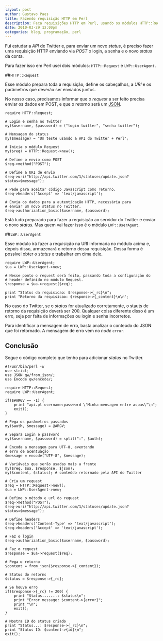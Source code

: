 ```yaml
---
layout: post
author: Gustavo Paes
title: Fazendo requisição HTTP em Perl
description: Faça requisições HTTP em Perl, usando os módulos HTTP::Request e LWP::UserAgent. Como exemplo, código que altera o status do Twitter usando sua API.
date: 2010-03-29 12:00pm
categories: blog, programação, perl
---
```


Fui estudar a <dfn title="Application Programming Interface">API</dfn> do Twitter e, para enviar um novo _status_, é preciso fazer uma requisição HTTP enviando via _POST_ o login, a senha e o novo _status_ da conta.

Para fazer isso em Perl usei dois módulos: `HTTP::Request` e `LWP::UserAgent`.

##`HTTP::Request`

Esse módulo prepara toda a requisição, define os cabeçalhos, a <dfn title="Uniform Resource Identifier">URI</dfn> e os parâmetros que deverão ser enviados juntos.

No nosso caso, precisamos informar que o _request_ a ser feito precisa enviar os dados em POST, e que o retorno será um <a title="JavaScript Object Notation" rel="external" href="http://www.json.org/">JSON</a>.

	require HTTP::Request;

	# Login e senha no Twitter
	my($username, $password) = ("login twitter", "senha twitter");

	# Mensagem do status
	my($message) = "Um teste usando a API do Twitter + Perl";

	# Inicia o módulo Request
	my($req) = HTTP::Request->new();

	# Define o envio como POST
	$req->method("POST");

	# Define a URI de envio
	$req->uri("http://api.twitter.com/1/statuses/update.json?status=$message");

	# Pede para aceitar código Javascript como retorno.
	$req->headers('Accept' => 'text/javascript');

	# Envia os dados para a autenticação HTTP, necessária para
	# enviar um novo status no Twitter.
	$req->authorization_basic($username, $password);

Está tudo preparado para fazer a requisição ao servidor do Twitter e enviar o novo _status_. Mas quem vai fazer isso é o módulo `LWP::UserAgent`.

##`LWP::UserAgent`

Esse módulo irá fazer a requisição na URI informada no módulo acima e, depois disso, armazenará o retorno dessa requisição. Dessa forma é possível obter o _status_ e trabalhar em cima dele.

	require LWP::UserAgent;
	$ua = LWP::UserAgent->new;

	# Nesse ponto o request será feito, passando toda a configuração do
	# header definido no módulo Request.
	$response = $ua->request($req);

	print "Status da requisicao: $response->{_rc}\n";
	print "Retorno da requisicao: $response->{_content}\n\n";

No caso do Twitter, se o _status_ for atualizado corretamente, o stauts de retorno da requisição deverá ser 200. Qualquer coisa diferente disso é um erro, seja por falta de informações ou login e senha incorretos.

Para identificar a mensagem de erro, basta analizar o conteúdo do JSON que foi retornado. A mensagem de erro vem no _node_ `error`.

## Conclusão

Segue o código completo que tenho para adicionar _status_ no Twitter.

	#!/usr/bin/perl -w
	use strict;
	use JSON qw/from_json/;
	use Encode qw/encode/;

	require HTTP::Request;
	require LWP::UserAgent;

	if($#ARGV == -1) {
	    print "api.pl username:password \"Minha mensagem entre aspas\"\n";
	    exit();
	}

	# Pega os parâmetros passados
	my($auth, $message) = @ARGV;

	# Separa Login e password
	my($username, $password) = split(":", $auth);

	# Encoda a mensagem para UTF-8, eventando
	# erro de acentuação
	$message = encode("UTF-8", $message);

	# Variáveis que serão usadas mais a frente
	my($req, $ua, $response, $json);
	my($content, $status); # conteúdo retornado pela API do Twitter

	# Cria um request
	$req = HTTP::Request->new();
	$ua = LWP::UserAgent->new;

	# Define o método e url do request
	$req->method("POST");
	$req->uri("http://api.twitter.com/1/statuses/update.json?status=$message");

	# Define headers
	$req->headers('Content-Type' => 'text/javascript');
	$req->headers('Accept' => 'text/javascript');

	# Faz o login
	$req->authorization_basic($username, $password);

	# Faz o request
	$response = $ua->request($req);

	# Pega o retorno
	$content = from_json($response->{_content});

	# Status do retorno
	$status = $response->{_rc};

	# Se houve erro
	if($response->{_rc} != 200) {
	    print "Status.......: $status\n";
	    print "Error message: $content->{error}";
	    print "\n";
	    exit();
	}

	# Mostra ID do status criado
	print "Status...: $response->{_rc}\n";
	print "Status ID: $content->{id}\n";
	exit();

